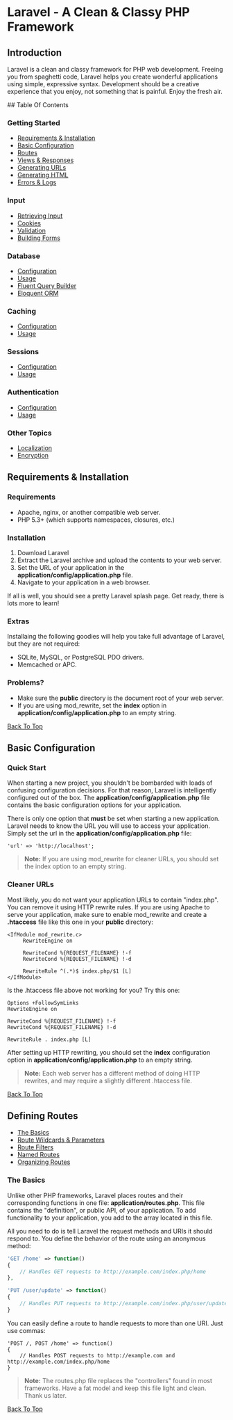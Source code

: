 # Laravel - A Clean & Classy PHP Framework

## Introduction

Laravel is a clean and classy framework for PHP web development. Freeing you from spaghetti code, Laravel helps you create wonderful applications using simple, expressive syntax. Development should be a creative experience that you enjoy, not something that is painful. Enjoy the fresh air.

<a name="top">
## Table Of Contents

### Getting Started

- <a href="#installation">Requirements & Installation</a>
- <a href="#config">Basic Configuration</a>
- <a href="#routes">Routes</a>
- <a href="#views">Views & Responses</a>
- <a href="#urls">Generating URLs</a>
- <a href="#html">Generating HTML</a>
- <a href="#errors">Errors & Logs</a>

### Input

- <a href="#input">Retrieving Input</a>
- <a href="#cookie">Cookies</a>
- <a href="#validation">Validation</a>
- <a href="#forms">Building Forms</a>

### Database

- <a href="#db-config">Configuration</a>
- <a href="#db-usage">Usage</a>
- <a href="#fluent">Fluent Query Builder</a>
- <a href="#eloquent">Eloquent ORM</a>

### Caching

- <a href="#cache-config">Configuration</a>
- <a href="#cache-usage">Usage</a>

### Sessions

- <a href="#session-config">Configuration</a>
- <a href="#session-usage">Usage</a>

### Authentication

- <a href="#auth-config">Configuration</a>
- <a href="#auth-usage">Usage</a>

### Other Topics

- <a href="#lang">Localization</a>
- <a href="#crypt">Encryption</a>

<a name="installation"></a>
## Requirements & Installation

### Requirements

- Apache, nginx, or another compatible web server.
- PHP 5.3+ (which supports namespaces, closures, etc.)

### Installation

1. Download Laravel
2. Extract the Laravel archive and upload the contents to your web server.
3. Set the URL of your application in the **application/config/application.php** file.
4. Navigate to your application in a web browser.

If all is well, you should see a pretty Laravel splash page. Get ready, there is lots more to learn!

### Extras

Installaing the following goodies will help you take full advantage of Laravel, but they are not required:

- SQLite, MySQL, or PostgreSQL PDO drivers.
- Memcached or APC.

### Problems?

- Make sure the **public** directory is the document root of your web server.
- If you are using mod\_rewrite, set the **index** option in **application/config/application.php** to an empty string.

[Back To Top](#top)

<a name="config"></a>
## Basic Configuration

### Quick Start

When starting a new project, you shouldn't be bombarded with loads of confusing configuration decisions. For that reason, Laravel is intelligently configured out of the box. The **application/config/application.php** file contains the basic configuration options for your application.

There is only one option that **must** be set when starting a new application. Laravel needs to know the URL you will use to access your application. Simply set the url in the **application/config/application.php** file:

	'url' => 'http://localhost';

> **Note:** If you are using mod_rewrite for cleaner URLs, you should set the index option to an empty string.

<a name="config-clean"></a>
### Cleaner URLs

Most likely, you do not want your application URLs to contain "index.php". You can remove it using HTTP rewrite rules. If you are using Apache to serve your application, make sure to enable mod_rewrite and create a **.htaccess** file like this one in your **public** directory:

	<IfModule mod_rewrite.c>
	     RewriteEngine on

	     RewriteCond %{REQUEST_FILENAME} !-f
	     RewriteCond %{REQUEST_FILENAME} !-d

	     RewriteRule ^(.*)$ index.php/$1 [L]
	</IfModule>

Is the .htaccess file above not working for you? Try this one:

	Options +FollowSymLinks
	RewriteEngine on

	RewriteCond %{REQUEST_FILENAME} !-f
	RewriteCond %{REQUEST_FILENAME} !-d

	RewriteRule . index.php [L]

After setting up HTTP rewriting, you should set the **index** configuration option in **application/config/application.php** to an empty string.

> **Note:** Each web server has a different method of doing HTTP rewrites, and may require a slightly different .htaccess file.

[Back To Top](#top)

<a name="routes"></a>
## Defining Routes

- [The Basics](#routes-basics)
- [Route Wildcards & Parameters](#routes-parameters)
- [Route Filters](#route-filters)
- [Named Routes](#routes-named)
- [Organizing Routes](#routes-folder)

<a name="routes-basics"></a>
### The Basics

Unlike other PHP frameworks, Laravel places routes and their corresponding functions in one file: **application/routes.php**. This file contains the "definition", or public API, of your application. To add functionality to your application, you add to the array located in this file.

All you need to do is tell Laravel the request methods and URIs it should respond to. You define the behavior of the route using an anonymous method:

```php
'GET /home' => function()
{
	// Handles GET requests to http://example.com/index.php/home
},

'PUT /user/update' => function()
{
	// Handles PUT requests to http://example.com/index.php/user/update
}
```

You can easily define a route to handle requests to more than one URI. Just use commas:

	'POST /, POST /home' => function()
	{
		// Handles POST requests to http://example.com and http://example.com/index.php/home
	}

> **Note:** The routes.php file replaces the "controllers" found in most frameworks. Have a fat model and keep this file light and clean. Thank us later.

[Back To Top](#top)